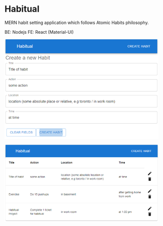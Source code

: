 # Habitual
MERN habit setting application which follows Atomic Habits philosophy.

BE: Nodejs
FE: React (Material-UI)

![Create Page](/frontend/src/img/CreateHabit.PNG)

![Main Table](/frontend/src/img/HabitList.PNG)